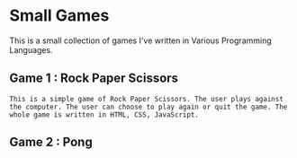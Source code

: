 # Small Games

This is a small collection of games I've written in Various Programming Languages.

## Game 1 : Rock Paper Scissors
    This is a simple game of Rock Paper Scissors. The user plays against the computer. The user can choose to play again or quit the game. The whole game is written in HTML, CSS, JavaScript.
## Game 2 : Pong